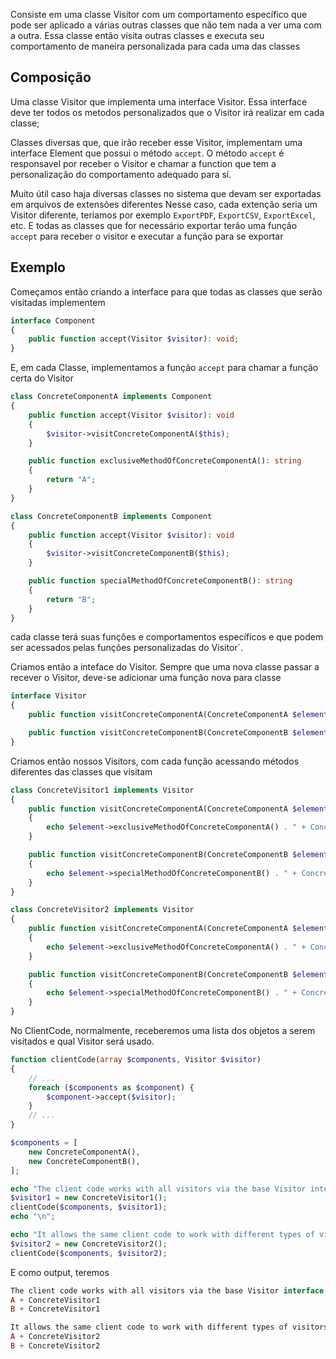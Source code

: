 Consiste em uma classe Visitor com um comportamento específico que pode ser aplicado a várias outras classes que não tem nada a ver uma com a outra. Essa classe então visita outras classes e executa seu comportamento de maneira personalizada para cada uma das classes

## Composição

Uma classe Visitor que implementa uma interface Visitor. Essa interface deve ter todos os metodos personalizados que o Visitor irá realizar em cada classe;

Classes diversas que, que irão receber esse Visitor, implementam uma interface Element que possui o método `accept`. O método `accept` é responsavel por receber o Visitor e chamar a function que tem a personalização do comportamento adequado para sí.

Muito útil caso haja diversas classes no sistema que devam ser exportadas em arquivos de extensões diferentes
Nesse caso, cada extenção seria um Visitor diferente, teriamos por exemplo `ExportPDF`, `ExportCSV`, `ExportExcel`, etc. E todas as classes que for necessário exportar terão uma função `accept` para receber o visitor e executar a função para se exportar


## Exemplo

Começamos então criando a interface para que todas as classes que serão visitadas implementem
```php
interface Component
{
    public function accept(Visitor $visitor): void;
}
```

E, em cada Classe, implementamos a função `accept` para chamar a função certa do Visitor
```php
class ConcreteComponentA implements Component
{
    public function accept(Visitor $visitor): void
    {
        $visitor->visitConcreteComponentA($this);
    }

    public function exclusiveMethodOfConcreteComponentA(): string
    {
        return "A";
    }
}

class ConcreteComponentB implements Component
{
    public function accept(Visitor $visitor): void
    {
        $visitor->visitConcreteComponentB($this);
    }

    public function specialMethodOfConcreteComponentB(): string
    {
        return "B";
    }
}
```
cada classe terá suas funções e comportamentos específicos e que podem ser acessados pelas funções personalizadas do Visitor´.

Criamos então a inteface do Visitor. Sempre que uma nova classe passar a recever o Visitor, deve-se adicionar uma função nova para classe
```php
interface Visitor
{
    public function visitConcreteComponentA(ConcreteComponentA $element): void;

    public function visitConcreteComponentB(ConcreteComponentB $element): void;
}
```

Criamos então nossos Visitors, com cada função acessando métodos diferentes das classes que visitam
```php
class ConcreteVisitor1 implements Visitor
{
    public function visitConcreteComponentA(ConcreteComponentA $element): void
    {
        echo $element->exclusiveMethodOfConcreteComponentA() . " + ConcreteVisitor1\n";
    }

    public function visitConcreteComponentB(ConcreteComponentB $element): void
    {
        echo $element->specialMethodOfConcreteComponentB() . " + ConcreteVisitor1\n";
    }
}

class ConcreteVisitor2 implements Visitor
{
    public function visitConcreteComponentA(ConcreteComponentA $element): void
    {
        echo $element->exclusiveMethodOfConcreteComponentA() . " + ConcreteVisitor2\n";
    }

    public function visitConcreteComponentB(ConcreteComponentB $element): void
    {
        echo $element->specialMethodOfConcreteComponentB() . " + ConcreteVisitor2\n";
    }
}
```

No ClientCode, normalmente, receberemos uma lista dos objetos a serem visitados e qual Visitor será usado.
```php
function clientCode(array $components, Visitor $visitor)
{
    // ...
    foreach ($components as $component) {
        $component->accept($visitor);
    }
    // ...
}

$components = [
    new ConcreteComponentA(),
    new ConcreteComponentB(),
];

echo "The client code works with all visitors via the base Visitor interface:\n";
$visitor1 = new ConcreteVisitor1();
clientCode($components, $visitor1);
echo "\n";

echo "It allows the same client code to work with different types of visitors:\n";
$visitor2 = new ConcreteVisitor2();
clientCode($components, $visitor2);
```

E como output, teremos
```php
The client code works with all visitors via the base Visitor interface:
A + ConcreteVisitor1
B + ConcreteVisitor1

It allows the same client code to work with different types of visitors:
A + ConcreteVisitor2
B + ConcreteVisitor2
```